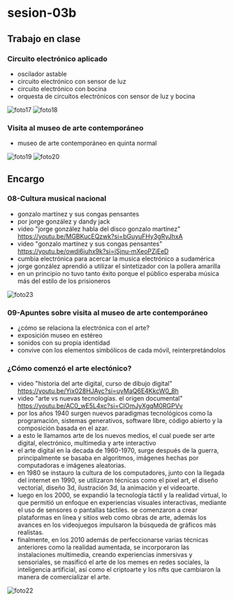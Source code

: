 # sesion-03b

## Trabajo en clase
### Circuito electrónico aplicado
- oscilador astable
- circuito electrónico con sensor de luz
- circuito electrónico con bocina
- orquesta de circuitos electrónicos con sensor de luz y bocina

![foto17](https://github.com/user-attachments/assets/a229eff2-9730-4c44-90d8-b20370cc8680)
![foto18](https://github.com/user-attachments/assets/251fa9e9-4619-494f-a632-ad9c42afed2a)

### Visita al museo de arte contemporáneo
- museo de arte contemporáneo en quinta normal

![foto19](https://github.com/user-attachments/assets/31c52a92-ea47-4b32-ba07-a9b23b5ed794)
![foto20](https://github.com/user-attachments/assets/e1725458-b276-4181-9756-b477db835a50)

## Encargo
### 08-Cultura musical nacional
- gonzalo martínez y sus congas pensantes
- por jorge gonzález y dandy jack
- video "jorge gonzález habla del disco gonzalo martínez" https://youtu.be/MGBKucEQzwk?si=bGuyuFHy3gRyJhxA
- video "gonzalo martínez y sus congas pensantes" https://youtu.be/owdi6iuhx9k?si=iSjnu-mXeoPZjEeD
- cumbia electrónica para acercar la musica electrónico a sudamérica
- jorge gonzález aprendió a utilizar el sintetizador con la pollera amarilla
- en un principio no tuvo tanto éxito porque el público esperaba música más del estilo de los prisioneros

![foto23](https://github.com/user-attachments/assets/12a8a261-94ed-46ee-937b-19d2443d4a4f)

### 09-Apuntes sobre visita al museo de arte contemporáneo
- ¿cómo se relaciona la electrónica con el arte?
- exposición museo en estéreo
- sonidos con su propia identidad
- convive con los elementos simbólicos de cada móvil, reinterpretándolos

### ¿Cómo comenzó el arte electónico?
- video "historia del arte digital, curso de dibujo digital" https://youtu.be/Yix028HJAyc?si=uyMaQ6E4KkcW0_8h
- video "arte vs nuevas tecnologías. el origen documental" https://youtu.be/AC0_wE5L4xc?si=ClOmJyXgqM0RGPVv
- por los años 1940 surgen nuevos paradigmas tecnológicos como la programación, sistemas generativos, software libre, código abierto y la composición basada en el azar.
- a esto le llamamos arte de los nuevos medios, el cual puede ser arte digital, electrónico, multimedia y arte interactivo
- el arte digital en la decada de 1960-1970, surge después de la guerra, principalmente se basaba en algoritmos, imágenes hechas por computadoras e imágenes aleatorias.
- en 1980 se instauro la cultura de los computadores, junto con la llegada del internet en 1990, se utilizaron técnicas como el pixel art, el diseño vectorial, diseño 3d, ilustración 3d, la animación y el videoarte.
- luego en los 2000, se expandió la tecnología táctil y la realidad virtual, lo que permitió un enfoque en experiencias visuales interactivas, mediante el uso de sensores o pantallas táctiles. se comenzaron a crear plataformas en línea y sitios web como obras de arte, además los avances en los videojuegos impulsaron la búsqueda de gráficos más realistas.
- finalmente, en los 2010 además de perfeccionarse varias técnicas anteriores como la realidad aumentada, se incorporaron las instalaciones multimedia, creando experiencias inmersivas y sensoriales, se masificó el arte de los memes en redes sociales, la inteligencia artificial, así como el criptoarte y los nfts que cambiaron la manera de comercializar el arte.

![foto22](https://github.com/user-attachments/assets/7d167358-36c5-438d-985c-3fe520a0b53a)
